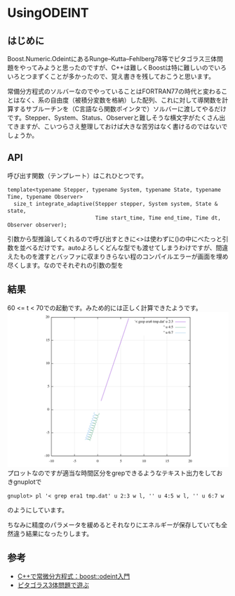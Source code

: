 # UsingODEINT

## はじめに
Boost.Numeric.OdeintにあるRunge–Kutta–Fehlberg78等でピタゴラス三体問題をやってみようと思ったのですが、C++は難しくBoostは特に難しいのでいろいろとつまずくことが多かったので、覚え書きを残しておこうと思います。

常備分方程式のソルバーなのでやっていることはFORTRAN77の時代と変わることはなく、系の自由度（被積分変数を格納）した配列、これに対して導関数を計算するサブルーチンを（C言語なら関数ポインタで）ソルバーに渡してやるだけです。Stepper、System、Status、Observerと難しそうな横文字がたくさん出てきますが、こいつらさえ整理しておけば大きな苦労はなく書けるのではないでしょうか。

## API
呼び出す関数（テンプレート）はこれひとつです。
```
template<typename Stepper, typename System, typename State, typename Time, typename Observer> 
  size_t integrate_adaptive(Stepper stepper, System system, State & state,
                            Time start_time, Time end_time, Time dt, Observer observer);
```
引数から型推論してくれるので呼び出すときに<>は使わずに()の中にべたっと引数を並べるだけです。autoよろしくどんな型でも渡せてしまうわけですが、間違えたものを渡すとバッファに収まりきらない程のコンパイルエラーが画面を埋め尽くします。なのでそれぞれの引数の型を

## 結果
60 <= t < 70での起動です。みため的には正しく計算できたようです。
![era6](era6.png)
プロットなのですが適当な時間区分をgrepできるようなテキスト出力をしておきgnuplotで
```
gnuplot> pl '< grep era1 tmp.dat' u 2:3 w l, '' u 4:5 w l, '' u 6:7 w 
```
のようにしています。

ちなみに精度のパラメータを緩めるとそれなりにエネルギーが保存していても全然違う結果になったりします。

## 参考
 * [C++で常微分方程式：boost::odeint入門](https://qiita.com/hmito/items/483445ac0d42fb4428a5)
 * [ピタゴラス3体問題で遊ぶ](https://qiita.com/i153/items/34674e267dd90298a245)

